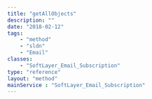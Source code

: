 ```yaml
---
title: "getAllObjects"
description: ""
date: "2018-02-12"
tags:
    - "method"
    - "sldn"
    - "Email"
classes:
    - "SoftLayer_Email_Subscription"
type: "reference"
layout: "method"
mainService : "SoftLayer_Email_Subscription"
---
```

